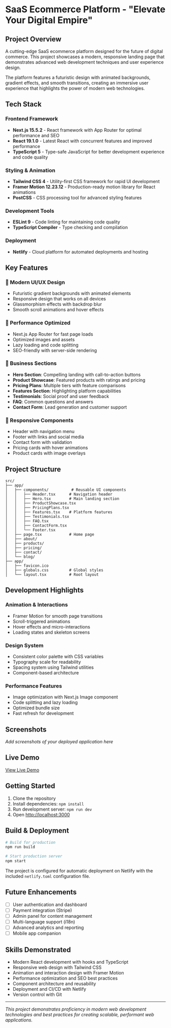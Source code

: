# SaaS Ecommerce Platform - "Elevate Your Digital Empire"

## Project Overview

A cutting-edge SaaS ecommerce platform designed for the future of digital commerce. This project showcases a modern, responsive landing page that demonstrates advanced web development techniques and user experience design.

The platform features a futuristic design with animated backgrounds, gradient effects, and smooth transitions, creating an immersive user experience that highlights the power of modern web technologies.

## Tech Stack

### Frontend Framework
- **Next.js 15.5.2** - React framework with App Router for optimal performance and SEO
- **React 19.1.0** - Latest React with concurrent features and improved performance
- **TypeScript 5** - Type-safe JavaScript for better development experience and code quality

### Styling & Animation
- **Tailwind CSS 4** - Utility-first CSS framework for rapid UI development
- **Framer Motion 12.23.12** - Production-ready motion library for React animations
- **PostCSS** - CSS processing tool for advanced styling features

### Development Tools
- **ESLint 9** - Code linting for maintaining code quality
- **TypeScript Compiler** - Type checking and compilation

### Deployment
- **Netlify** - Cloud platform for automated deployments and hosting

## Key Features

### 🎨 Modern UI/UX Design
- Futuristic gradient backgrounds with animated elements
- Responsive design that works on all devices
- Glassmorphism effects with backdrop blur
- Smooth scroll animations and hover effects

### 🚀 Performance Optimized
- Next.js App Router for fast page loads
- Optimized images and assets
- Lazy loading and code splitting
- SEO-friendly with server-side rendering

### 💼 Business Sections
- **Hero Section**: Compelling landing with call-to-action buttons
- **Product Showcase**: Featured products with ratings and pricing
- **Pricing Plans**: Multiple tiers with feature comparisons
- **Features Section**: Highlighting platform capabilities
- **Testimonials**: Social proof and user feedback
- **FAQ**: Common questions and answers
- **Contact Form**: Lead generation and customer support

### 📱 Responsive Components
- Header with navigation menu
- Footer with links and social media
- Contact form with validation
- Pricing cards with hover animations
- Product cards with image overlays

## Project Structure

```
src/
├── app/
│   ├── components/          # Reusable UI components
│   │   ├── Header.tsx      # Navigation header
│   │   ├── Hero.tsx        # Main landing section
│   │   ├── ProductShowcase.tsx
│   │   ├── PricingPlans.tsx
│   │   ├── Features.tsx    # Platform features
│   │   ├── Testimonials.tsx
│   │   ├── FAQ.tsx
│   │   ├── ContactForm.tsx
│   │   └── Footer.tsx
│   ├── page.tsx            # Home page
│   ├── about/
│   ├── products/
│   ├── pricing/
│   ├── contact/
│   └── blog/
├── app/
│   ├── favicon.ico
│   ├── globals.css         # Global styles
│   └── layout.tsx          # Root layout
```

## Development Highlights

### Animation & Interactions
- Framer Motion for smooth page transitions
- Scroll-triggered animations
- Hover effects and micro-interactions
- Loading states and skeleton screens

### Design System
- Consistent color palette with CSS variables
- Typography scale for readability
- Spacing system using Tailwind utilities
- Component-based architecture

### Performance Features
- Image optimization with Next.js Image component
- Code splitting and lazy loading
- Optimized bundle size
- Fast refresh for development

## Screenshots

*Add screenshots of your deployed application here*

## Live Demo

[View Live Demo](https://your-netlify-site.netlify.app)

## Getting Started

1. Clone the repository
2. Install dependencies: `npm install`
3. Run development server: `npm run dev`
4. Open [http://localhost:3000](http://localhost:3000)

## Build & Deployment

```bash
# Build for production
npm run build

# Start production server
npm start
```

The project is configured for automatic deployment on Netlify with the included `netlify.toml` configuration file.

## Future Enhancements

- [ ] User authentication and dashboard
- [ ] Payment integration (Stripe)
- [ ] Admin panel for content management
- [ ] Multi-language support (i18n)
- [ ] Advanced analytics and reporting
- [ ] Mobile app companion

## Skills Demonstrated

- Modern React development with hooks and TypeScript
- Responsive web design with Tailwind CSS
- Animation and interaction design with Framer Motion
- Performance optimization and SEO best practices
- Component architecture and reusability
- Deployment and CI/CD with Netlify
- Version control with Git

---

*This project demonstrates proficiency in modern web development technologies and best practices for creating scalable, performant web applications.*
